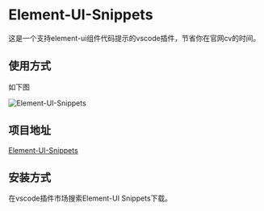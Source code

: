 # Element-UI-Snippets

这是一个支持element-ui组件代码提示的vscode插件，节省你在官网cv的时间。

## 使用方式

如下图

![Element-UI-Snippets](/element-ui-snippets1.png)

## 项目地址

[Element-UI-Snippets](https://github.com/TianCai250/Element-UI-Snippets)

## 安装方式

在vscode插件市场搜索Element-UI Snippets下载。